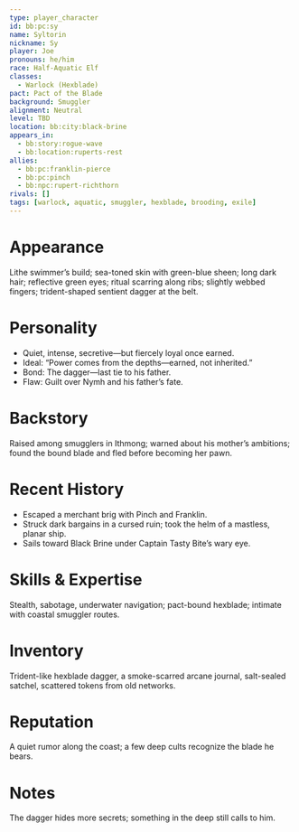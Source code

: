 ```yaml
---
type: player_character
id: bb:pc:sy
name: Syltorin
nickname: Sy
player: Joe
pronouns: he/him
race: Half-Aquatic Elf
classes:
  - Warlock (Hexblade)
pact: Pact of the Blade
background: Smuggler
alignment: Neutral
level: TBD
location: bb:city:black-brine
appears_in:
  - bb:story:rogue-wave
  - bb:location:ruperts-rest
allies:
  - bb:pc:franklin-pierce
  - bb:pc:pinch
  - bb:npc:rupert-richthorn
rivals: []
tags: [warlock, aquatic, smuggler, hexblade, brooding, exile]
---
```

# Appearance
Lithe swimmer’s build; sea-toned skin with green-blue sheen; long dark hair; reflective green eyes; ritual scarring along ribs; slightly webbed fingers; trident-shaped sentient dagger at the belt.

# Personality
- Quiet, intense, secretive—but fiercely loyal once earned.  
- Ideal: “Power comes from the depths—earned, not inherited.”  
- Bond: The dagger—last tie to his father.  
- Flaw: Guilt over Nymh and his father’s fate.

# Backstory
Raised among smugglers in Ithmong; warned about his mother’s ambitions; found the bound blade and fled before becoming her pawn.

# Recent History
- Escaped a merchant brig with Pinch and Franklin.  
- Struck dark bargains in a cursed ruin; took the helm of a mastless, planar ship.  
- Sails toward Black Brine under Captain Tasty Bite’s wary eye.

# Skills & Expertise
Stealth, sabotage, underwater navigation; pact-bound hexblade; intimate with coastal smuggler routes.

# Inventory
Trident-like hexblade dagger, a smoke-scarred arcane journal, salt-sealed satchel, scattered tokens from old networks.

# Reputation
A quiet rumor along the coast; a few deep cults recognize the blade he bears.

# Notes
The dagger hides more secrets; something in the deep still calls to him.

